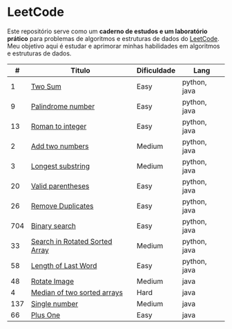 # LeetCode

Este repositório serve como um **caderno de estudos e um laboratório prático** para problemas de algoritmos e estruturas de dados do [LeetCode](https://leetcode.com/). Meu objetivo aqui é estudar e aprimorar minhas habilidades em algoritmos e estruturas de dados.

| # | Titulo | Dificuldade | Lang |
| --- | --- | --- | --- |
| 1 | [Two Sum](https://leetcode.com/problems/two-sum?sorting=W3sic29ydE9yZGVyIjoiQVNDRU5ESU5HIiwib3JkZXJCeSI6IkRJRkZJQ1VMVFkifV0%3D) | Easy | python, java |
| 9 | [Palindrome number](https://leetcode.com/problems/palindrome-number?sorting=W3sic29ydE9yZGVyIjoiQVNDRU5ESU5HIiwib3JkZXJCeSI6IkRJRkZJQ1VMVFkifV0%3D) | Easy | python, java |
| 13 | [Roman to integer](https://leetcode.com/problems/roman-to-integer?sorting=W3sic29ydE9yZGVyIjoiQVNDRU5ESU5HIiwib3JkZXJCeSI6IkRJRkZJQ1VMVFkifV0%3D) | Easy | python, java |
| 2 | [Add two numbers](https://leetcode.com/problems/add-two-numbers?sorting=W3sic29ydE9yZGVyIjoiQVNDRU5ESU5HIiwib3JkZXJCeSI6IkRJRkZJQ1VMVFkifV0%3D) | Medium | python, java |
| 3 | [Longest substring](https://leetcode.com/problems/longest-substring-without-repeating-characters?sorting=W3sic29ydE9yZGVyIjoiQVNDRU5ESU5HIiwib3JkZXJCeSI6IkRJRkZJQ1VMVFkifV0%3D) | Medium | python, java |
| 20 | [Valid parentheses](https://leetcode.com/problems/valid-parentheses) | Easy | python, java |
| 26 | [Remove Duplicates](https://leetcode.com/problems/remove-duplicates-from-sorted-array) | Easy | python, java |
| 704 | [Binary search](https://leetcode.com/problems/binary-search/description/) | Easy | python, java |
| 33 | [Search in Rotated Sorted Array](https://leetcode.com/problems/search-in-rotated-sorted-array/description/) | Medium | python, java |
| 58 | [Length of Last Word](https://leetcode.com/problems/length-of-last-word/description/) | Easy | python, java |
| 48 | [Rotate Image](https://leetcode.com/problems/rotate-image/description/) | Medium | java |
| 4  | [Median of two sorted arrays](https://leetcode.com/problems/median-of-two-sorted-arrays/description/) | Hard | java |
| 137 | [Single number](https://leetcode.com/problems/single-number-ii/description/) | Medium | java |
| 66  | [Plus One](https://leetcode.com/problems/plus-one/description/) | Easy | java |